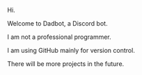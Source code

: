 Hi.

Welcome to Dadbot, a Discord bot. 

I am not a professional programmer.

I am using GitHub mainly for version control.

There will be more projects in the future.
